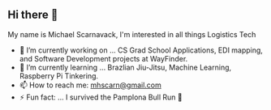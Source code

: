 ## Hi there 👋

My name is Michael Scarnavack, I'm interested in all things Logistics Tech

- 🔭 I’m currently working on ... CS Grad School Applications, EDI mapping, and Software Development projects at WayFinder. 
- 🌱 I’m currently learning ... Brazlian Jiu-Jitsu, Machine Learning, Raspberry Pi Tinkering.
- 📫 How to reach me: mhscarn@gmail.com
- ⚡ Fun fact: ... I survived the Pamplona Bull Run 🐂

<!--
**M-Scarnavack/M-Scarnavack** is a ✨ _special_ ✨ repository because its `README.md` (this file) appears on your GitHub profile.

Here are some ideas to get you started:

- 🔭 I’m currently working on ...
- 🌱 I’m currently learning ...
- 👯 I’m looking to collaborate on ...
- 🤔 I’m looking for help with ...
- 💬 Ask me about ...
- 📫 How to reach me: ...
- 😄 Pronouns: ...
- ⚡ Fun fact: ...
-->
